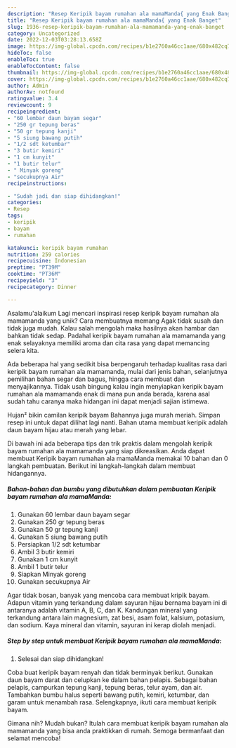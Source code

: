 ```yaml
---
description: "Resep Keripik bayam rumahan ala mamaManda{ yang Enak Banget"
title: "Resep Keripik bayam rumahan ala mamaManda{ yang Enak Banget"
slug: 1936-resep-keripik-bayam-rumahan-ala-mamamanda-yang-enak-banget
category: Uncategorized
date: 2022-12-03T03:28:13.658Z
image: https://img-global.cpcdn.com/recipes/b1e2760a46cc1aae/680x482cq70/keripik-bayam-rumahan-ala-mamamanda-foto-resep-utama.jpg
hideToc: false
enableToc: true
enableTocContent: false
thumbnail: https://img-global.cpcdn.com/recipes/b1e2760a46cc1aae/680x482cq70/keripik-bayam-rumahan-ala-mamamanda-foto-resep-utama.jpg
cover: https://img-global.cpcdn.com/recipes/b1e2760a46cc1aae/680x482cq70/keripik-bayam-rumahan-ala-mamamanda-foto-resep-utama.jpg
author: Admin
authorAv: notfound
ratingvalue: 3.4
reviewcount: 9
recipeingredient:
- "60 lembar daun bayam segar"
- "250 gr tepung beras"
- "50 gr tepung kanji"
- "5 siung bawang putih"
- "1/2 sdt ketumbar"
- "3 butir kemiri"
- "1 cm kunyit"
- "1 butir telur"
- " Minyak goreng"
- "secukupnya Air"
recipeinstructions:

- "Sudah jadi dan siap dihidangkan!"
categories:
- Resep
tags:
- keripik
- bayam
- rumahan

katakunci: keripik bayam rumahan 
nutrition: 259 calories
recipecuisine: Indonesian
preptime: "PT39M"
cooktime: "PT36M"
recipeyield: "3"
recipecategory: Dinner

---
```



Asalamu'alaikum Lagi mencari inspirasi resep keripik bayam rumahan ala mamamanda yang unik? Cara membuatnya memang Agak tidak susah dan tidak juga mudah. Kalau salah mengolah maka hasilnya akan hambar dan bahkan tidak sedap. Padahal keripik bayam rumahan ala mamamanda yang enak selayaknya memiliki aroma dan cita rasa yang dapat memancing selera kita.


Ada beberapa hal yang sedikit bisa berpengaruh terhadap kualitas rasa dari keripik bayam rumahan ala mamamanda, mulai dari jenis bahan, selanjutnya pemilihan bahan segar dan bagus, hingga cara membuat dan menyajikannya. Tidak usah bingung kalau ingin menyiapkan keripik bayam rumahan ala mamamanda enak di mana pun anda berada, karena asal sudah tahu caranya maka hidangan ini dapat menjadi sajian istimewa.

Hujan² bikin camilan keripik bayam Bahannya juga murah meriah. Simpan resep ini untuk dapat dilihat lagi nanti. Bahan utama membuat keripik adalah daun bayam hijau atau merah yang lebar.


Di bawah ini ada beberapa tips dan trik praktis dalam mengolah keripik bayam rumahan ala mamamanda yang siap dikreasikan. Anda dapat membuat Keripik bayam rumahan ala mamaManda memakai 10 bahan dan 0 langkah pembuatan. Berikut ini langkah-langkah dalam membuat hidangannya.

<!--inarticleads1-->

##### Bahan-bahan dan bumbu yang dibutuhkan dalam pembuatan Keripik bayam rumahan ala mamaManda:

1. Gunakan 60 lembar daun bayam segar
1. Gunakan 250 gr tepung beras
1. Gunakan 50 gr tepung kanji
1. Gunakan 5 siung bawang putih
1. Persiapkan 1/2 sdt ketumbar
1. Ambil 3 butir kemiri
1. Gunakan 1 cm kunyit
1. Ambil 1 butir telur
1. Siapkan  Minyak goreng
1. Gunakan secukupnya Air


Agar tidak bosan, banyak yang mencoba cara membuat kripik bayam. Adapun vitamin yang terkandung dalam sayuran hijau bernama bayam ini di antaranya adalah vitamin A, B, C, dan K. Kandungan mineral yang terkandung antara lain magnesium, zat besi, asam folat, kalsium, potasium, dan sodium. Kaya mineral dan vitamin, sayuran ini kerap diolah menjadi. 

<!--inarticleads2-->

##### Step by step untuk membuat Keripik bayam rumahan ala mamaManda:


1. Selesai dan siap dihidangkan!

Coba buat keripik bayam renyah dan tidak berminyak berikut. Gunakan daun bayam darat dan celupkan ke dalam bahan pelapis. Sebagai bahan pelapis, campurkan tepung kanji, tepung beras, telur ayam, dan air. Tambahkan bumbu halus seperti bawang putih, kemiri, ketumbar, dan garam untuk menambah rasa. Selengkapnya, ikuti cara membuat keripik bayam. 

Gimana nih? Mudah bukan? Itulah cara membuat keripik bayam rumahan ala mamamanda yang bisa anda praktikkan di rumah. Semoga bermanfaat dan selamat mencoba!
